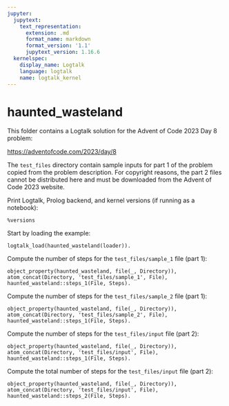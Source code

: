 ```yaml
---
jupyter:
  jupytext:
    text_representation:
      extension: .md
      format_name: markdown
      format_version: '1.1'
      jupytext_version: 1.16.6
  kernelspec:
    display_name: Logtalk
    language: logtalk
    name: logtalk_kernel
---
```


<!--
________________________________________________________________________

This file is part of Logtalk <https://logtalk.org/>  
SPDX-FileCopyrightText: 1998-2025 Paulo Moura <pmoura@logtalk.org>  
SPDX-License-Identifier: Apache-2.0

Licensed under the Apache License, Version 2.0 (the "License");
you may not use this file except in compliance with the License.
You may obtain a copy of the License at

    http://www.apache.org/licenses/LICENSE-2.0

Unless required by applicable law or agreed to in writing, software
distributed under the License is distributed on an "AS IS" BASIS,
WITHOUT WARRANTIES OR CONDITIONS OF ANY KIND, either express or implied.
See the License for the specific language governing permissions and
limitations under the License.
________________________________________________________________________
-->

# haunted_wasteland

This folder contains a Logtalk solution for the Advent of Code 2023 Day 8
problem:

https://adventofcode.com/2023/day/8

The `test_files` directory contain sample inputs for part 1 of the problem
copied from the problem description. For copyright reasons, the part 2 files
cannot be distributed here and must be downloaded from the Advent of Code
2023 website.

Print Logtalk, Prolog backend, and kernel versions (if running as a notebook):

```logtalk
%versions
```

Start by loading the example:

```logtalk
logtalk_load(haunted_wasteland(loader)).
```

<!--
true.
-->

Compute the number of steps for the `test_files/sample_1` file (part 1):

```logtalk
object_property(haunted_wasteland, file(_, Directory)),
atom_concat(Directory, 'test_files/sample_1', File),
haunted_wasteland::steps_1(File, Steps).
```

<!--
Steps = 2.
-->

Compute the number of steps for the `test_files/sample_2` file (part 1):

```logtalk
object_property(haunted_wasteland, file(_, Directory)),
atom_concat(Directory, 'test_files/sample_2', File),
haunted_wasteland::steps_1(File, Steps).
```

<!--
Steps = 6.
-->

Compute the number of steps for the `test_files/input` file (part 2):

```logtalk
object_property(haunted_wasteland, file(_, Directory)),
atom_concat(Directory, 'test_files/input', File),
haunted_wasteland::steps_1(File, Steps).
```

<!--
Steps = 21409.
-->

Compute the total number of steps for the `test_files/input` file (part 2):

```logtalk
object_property(haunted_wasteland, file(_, Directory)),
atom_concat(Directory, 'test_files/input', File),
haunted_wasteland::steps_2(File, Steps).
```

<!--
Steps = 21165830176709.
-->

